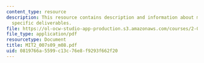 ```yaml
---
content_type: resource
description: This resource contains description and information about milestone 2
  specific deliverables.
file: https://ol-ocw-studio-app-production.s3.amazonaws.com/courses/2-007-design-and-manufacturing-i-spring-2009/0819766a5599c13c76e8f9293f662f20_MIT2_007s09_m08.pdf
file_type: application/pdf
resourcetype: Document
title: MIT2_007s09_m08.pdf
uid: 0819766a-5599-c13c-76e8-f9293f662f20
---
```


